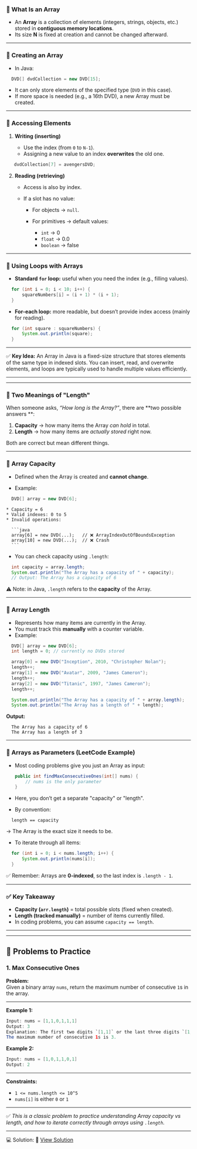 ### 🔹 What Is an Array

* An **Array** is a collection of elements (integers, strings, objects, etc.)
  stored in **contiguous memory locations**.
* Its size **N** is fixed at creation and cannot be changed afterward.

---

### 🔹 Creating an Array

* In Java:

``` java
  DVD[] dvdCollection = new DVD[15];
```

* It can only store elements of the specified type (`DVD` in this case).
* If more space is needed (e.g., a 16th DVD), a new Array must be created.

---

### 🔹 Accessing Elements

1. **Writing (inserting)**

    * Use the index (from `0` to `N-1`).
    * Assigning a new value to an index **overwrites** the old one.

``` java
   dvdCollection[7] = avengersDVD;
```

2. **Reading (retrieving)**

    * Access is also by index.
    * If a slot has no value:

        * For objects → `null`.
        * For primitives → default values:

            * `int` → 0
            * `float` → 0.0
            * `boolean` → false

---

### 🔹 Using Loops with Arrays

* **Standard `for` loop:** useful when you need the index (e.g., filling
  values).

``` java
  for (int i = 0; i < 10; i++) {
      squareNumbers[i] = (i + 1) * (i + 1);
  }
```

* **For-each loop:** more readable, but doesn’t provide index access (mainly for
  reading).

``` java
  for (int square : squareNumbers) {
      System.out.println(square);
  }
```

---

✅ **Key Idea:**
An Array in Java is a fixed-size structure that stores elements of the same type
in indexed slots. You can insert, read, and overwrite elements, and loops are
typically used to handle multiple values efficiently.

---

---

### 🔹 Two Meanings of "Length"

When someone asks, *“How long is the Array?”*, there are **two possible answers
**:

1. **Capacity** → how many items the Array *can hold* in total.
2. **Length** → how many items are *actually stored* right now.

Both are correct but mean different things.

---

### 🔹 Array Capacity

* Defined when the Array is created and **cannot change**.

* Example:

``` java
  DVD[] array = new DVD[6];
```

    * Capacity = 6
    * Valid indexes: 0 to 5
    * Invalid operations:

      ```java
      array[6] = new DVD(...);   // ❌ ArrayIndexOutOfBoundsException
      array[10] = new DVD(...);  // ❌ Crash
      ```

* You can check capacity using `.length`:

``` java
  int capacity = array.length;
  System.out.println("The Array has a capacity of " + capacity);
  // Output: The Array has a capacity of 6
```

⚠️ Note: in Java, `.length` refers to the **capacity** of the Array.

---

### 🔹 Array Length

* Represents how many items are currently in the Array.
* You must track this **manually** with a counter variable.
* Example:

``` java
  DVD[] array = new DVD[6];
  int length = 0; // currently no DVDs stored

  array[0] = new DVD("Inception", 2010, "Christopher Nolan");
  length++;
  array[1] = new DVD("Avatar", 2009, "James Cameron");
  length++;
  array[2] = new DVD("Titanic", 1997, "James Cameron");
  length++;

  System.out.println("The Array has a capacity of " + array.length);
  System.out.println("The Array has a length of " + length);
```

**Output:**

```
  The Array has a capacity of 6
  The Array has a length of 3
```

---

### 🔹 Arrays as Parameters (LeetCode Example)

* Most coding problems give you just an Array as input:

  ```java
  public int findMaxConsecutiveOnes(int[] nums) {
      // nums is the only parameter
  }
  ```

* Here, you don’t get a separate "capacity" or "length".

* By convention:

```
  length == capacity
```

→ The Array is the exact size it needs to be.

* To iterate through all items:

``` java
  for (int i = 0; i < nums.length; i++) {
      System.out.println(nums[i]);
  }
  ```

✅ Remember: Arrays are **0-indexed**, so the last index is `.length - 1`.

---

### ✅ Key Takeaway

* **Capacity (`arr.length`)** = total possible slots (fixed when created).
* **Length (tracked manually)** = number of items currently filled.
* In coding problems, you can assume `capacity == length`.

---

---

## 🚀 Problems to Practice

### 1. Max Consecutive Ones

**Problem:**  
Given a binary array `nums`, return the maximum number of consecutive `1`s in the array.

---

**Example 1:**
``` java
Input: nums = [1,1,0,1,1,1]
Output: 3
Explanation: The first two digits `[1,1]` or the last three digits `[1,1,1]` are consecutive 1s.  
The maximum number of consecutive 1s is 3.
````

**Example 2:**

``` java
Input: nums = [1,0,1,1,0,1]
Output: 2
```

---

**Constraints:**

* `1 <= nums.length <= 10^5`
* `nums[i]` is either `0` or `1`

---

✅ *This is a classic problem to practice understanding Array capacity vs length, and how to iterate correctly through arrays using `.length`.*

---
💻 Solution:
🔗 [View Solution](https://github.com/daruuu/AlgoDS-Java/src/main/java/com/daruuu/LeetCode/arrays101/maxconsecutivesones/MaxConsecutiveOnes.java)

